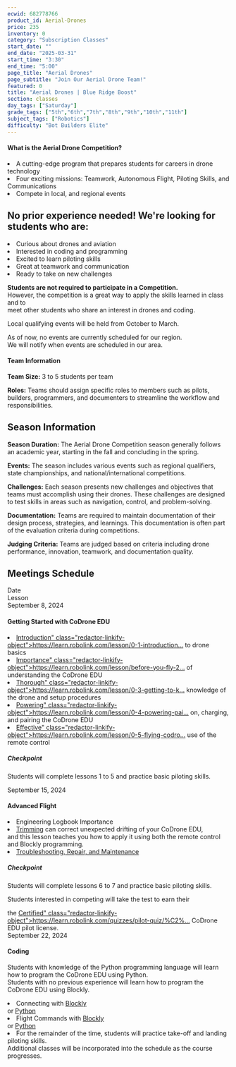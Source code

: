 ```yaml
---
ecwid: 682778766
product_id: Aerial-Drones
price: 235
inventory: 0
category: "Subscription Classes"
start_date: ""
end_date: "2025-03-31"
start_time: "3:30"
end_time: "5:00"
page_title: "Aerial Drones"
page_subtitle: "Join Our Aerial Drone Team!"
featured: 0
title: "Aerial Drones | Blue Ridge Boost"
section: classes
day_tags: ["Saturday"]
grade_tags: ["5th","6th","7th","8th","9th","10th","11th"]
subject_tags: ["Robotics"]
difficulty: "Bot Builders Elite"
---
```

<div><div><h4>What is the Aerial Drone Competition?</h4></div><div>    <ul></div><div>      <li>A cutting-edge program that prepares students for careers in drone technology</li></div><div>      <li>Four exciting missions: Teamwork, Autonomous Flight, Piloting Skills, and Communications</li></div><div>      <li>Compete in local, and regional events</li></div><div>    </ul></div>
<div>    <h2>No prior experience needed! We're looking for students who are:</h2></div><div>    <ul></div><div>      <li>Curious about drones and aviation</li></div><div>      <li>Interested in coding and programming</li></div><div>      <li>Excited to learn piloting skills</li></div><div>      <li>Great at teamwork and communication</li></div><div>      <li>Ready to take on new challenges</li></div><div>    </ul></div>
<div><p></div><div><b>Students are not required to participate in a Competition. </b></div><div>However, the competition is a great way to apply the skills learned in class and to </div><div>meet other students who share an interest in drones and coding.</p></div>
<div><p>Local qualifying events will be held from October to March. </div><div>  As of now, no events are currently scheduled for our region.</div><div>  We will notify when events are scheduled in our area.</div><div></p></div>
<div><h4>Team Information</h2></div><div><p><strong>Team Size:</strong> 3 to 5 students per team</p></div><div><p><strong>Roles:</strong> Teams should assign specific roles to members such as pilots, builders, programmers, and documenters to streamline the workflow and responsibilities.</p></div>
<div><h2>Season Information</h2></div><div><p><strong>Season Duration:</strong> The Aerial Drone Competition season generally follows an academic year, starting in the fall and concluding in the spring.</p></div><div><p><strong>Events:</strong> The season includes various events such as regional qualifiers, state championships, and national/international competitions.</p></div><div><p><strong>Challenges:</strong> Each season presents new challenges and objectives that teams must accomplish using their drones. These challenges are designed to test skills in areas such as navigation, control, and problem-solving.</p></div><div><p><strong>Documentation:</strong> Teams are required to maintain documentation of their design process, strategies, and learnings. This documentation is often part of the evaluation criteria during competitions.</p></div><div><p><strong>Judging Criteria:</strong> Teams are judged based on criteria including drone performance, innovation, teamwork, and documentation quality.</p></div>
<div><h2>Meetings Schedule</h2></div><div><!-- September 8, 2024 --></div><div><div class="container"></div><div>  <div class="row"></div><div>    <div class="col-1"></div></div><div>    <div class="col-3">Date</div></div><div>    <div class="col-8">Lesson</div></div><div>  </div></div><div>  <div class="row"></div><div>    <div class="col-1"></div></div><div>    <div class="col-3">September 8, 2024</div></div><div>    <div class="col-8"></div><div>      <h4>Getting Started with CoDrone EDU</h4></div><div>      <ol class="lesson-list"></div><div>        <li><a href="<a href=" https:="" learn.robolink.com="" lesson="" 0-1-introduction-to-codrone-edu-2="" "="">Introduction" class="redactor-linkify-object">https://learn.robolink.com/lesson/0-1-introduction...</a> to drone basics</li></div><div>        <li><a href="<a href=" https:="" learn.robolink.com="" lesson="" before-you-fly-2="" "="">Importance" class="redactor-linkify-object">https://learn.robolink.com/lesson/before-you-fly-2...</a> of understanding the CoDrone EDU</li></div><div>        <li><a href="<a href=" https:="" learn.robolink.com="" lesson="" 0-3-getting-to-know-your-drone-and-controller-2="" "="">Thorough" class="redactor-linkify-object">https://learn.robolink.com/lesson/0-3-getting-to-k...</a> knowledge of the drone and setup procedures</li></div><div>        <li><a href="<a href=" https:="" learn.robolink.com="" lesson="" 0-4-powering-pairing-and-charging-2-2="" "="">Powering" class="redactor-linkify-object">https://learn.robolink.com/lesson/0-4-powering-pai...</a> on, charging, and pairing the CoDrone EDU</li></div><div>        <li><a href="<a href=" https:="" learn.robolink.com="" lesson="" 0-5-flying-codrone-edu-with-controller="" "="">Effective" class="redactor-linkify-object">https://learn.robolink.com/lesson/0-5-flying-codro...</a> use of the remote control</li></div><div>      </ol></div><div>      <div class="checkpoint"></div><div>        <h5>Checkpoint</h5></div><div>        <p>Students will complete lessons 1 to 5 and practice basic piloting skills.</p></div><div>      </div></div><div>    </div></div><div>  </div></div><div>  <!-- September 15, 2024 --></div><div>  <div class="row"></div><div>    <div class="col-1"></div></div><div>    <div class="col-3">September 15, 2024</div></div><div>    <div class="col-8"></div><div>      <h4>Advanced Flight</h4></div><div>        <ol class="lesson-list"></div><div>          <li>Engineering Logbook Importance</li></div><div>          <li><a href="https://learn.robolink.com/lesson/0-6-trimming/">Trimming</a> can correct unexpected drifting of your CoDrone EDU, </li></div><div>            and this lesson teaches you how to apply it using both the remote control and Blockly programming.</div><div>          </li></div><div>          <li><a href="https://learn.robolink.com/lesson/0-7-propellers-and-motors/">Troubleshooting, Repair, and Maintenance</a></li></div><div>        </ol></div><div>        <div class="checkpoint"></div><div>          <h5>Checkpoint</h5></div><div>          <p>Students will complete lessons 6 to 7 and practice basic piloting skills.</p></div><div>          <p>Students interested in competing will take the test to earn their </div><div>            the <a href="<a href=" https:="" learn.robolink.com="" quizzes="" pilot-quiz="" %c2%a0"="">Certified" class="redactor-linkify-object">https://learn.robolink.com/quizzes/pilot-quiz/%C2%...</a> CoDrone EDU pilot license.</div><div>        </div></div><div>    </div></div><div>  </div></div>
<div>  <div class="row"></div><div>    <div class="col-1"></div></div><div>    <div class="col-3">September 22, 2024</div></div><div>    <div class="col-8"></div><div>      <h4>Coding</h4></div><div>        Students with knowledge of the Python programming language will learn how to program the CoDrone EDU using Python. </div><div>        Students with no previous experience will learn how to program the CoDrone EDU using Blockly.</div><div>        <ol class="lesson-list"></div><div>          <li>Connecting with <a href="https://learn.robolink.com/lesson/0-1-connecting-and-coding-with-cde-blockly/">Blockly</a></li></div><div>            or <a href="https://learn.robolink.com/lesson/1-2-first-flight-cde/">Python</a></div><div>          </li></div><div>          <li>Flight Commands with <a href="https://learn.robolink.com/lesson/1-2-flight-events-junior-cde-blockly/">Blockly</a></li></div><div>            or <a href="https://learn.robolink.com/lesson/1-4-flight-movements-roll-and-pitch-cde/">Python</a></div><div>          </li></div><div>          <li>For the remainder of the time, students will practice take-off and landing piloting skills.</li></div><div>        </ol></div><div>    </div></div><div>  </div></div><div>  <div></div><div>    <div class="col-12">Additional classes will be incorporated into the schedule as the course progresses.</div></div><div>  </div></div>
<div></div></div></div>
